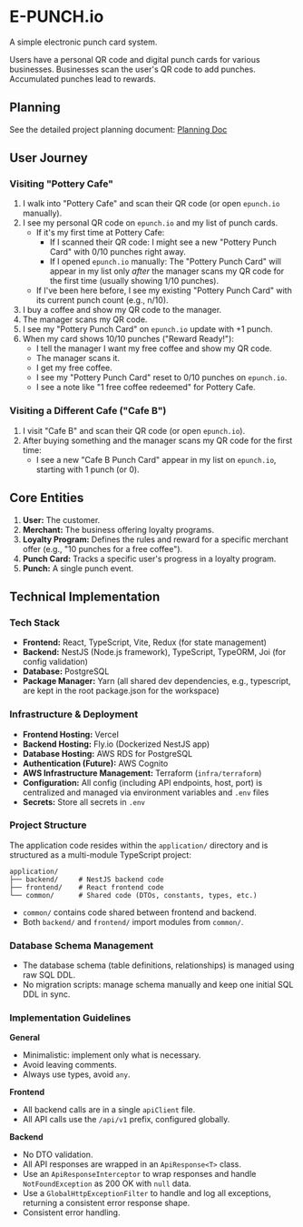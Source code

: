 # E-PUNCH.io

A simple electronic punch card system.

Users have a personal QR code and digital punch cards for various businesses. Businesses scan the user's QR code to add punches. Accumulated punches lead to rewards.

## Planning

See the detailed project planning document: [Planning Doc](https://docs.google.com/document/d/1aP9CDDbN2PSN6AypOyp7pGCODV2ZQdApm9iQcMuSTGI/edit?tab=t.0#heading=h.bmch098gxbif)

## User Journey

### Visiting "Pottery Cafe"

1.  I walk into "Pottery Cafe" and scan their QR code (or open `epunch.io` manually).
2.  I see my personal QR code on `epunch.io` and my list of punch cards.
    *   If it's my first time at Pottery Cafe:
        *   If I scanned their QR code: I might see a new "Pottery Punch Card" with 0/10 punches right away.
        *   If I opened `epunch.io` manually: The "Pottery Punch Card" will appear in my list only *after* the manager scans my QR code for the first time (usually showing 1/10 punches).
    *   If I've been here before, I see my existing "Pottery Punch Card" with its current punch count (e.g., n/10).
3.  I buy a coffee and show my QR code to the manager.
4.  The manager scans my QR code.
5.  I see my "Pottery Punch Card" on `epunch.io` update with +1 punch.
6.  When my card shows 10/10 punches ("Reward Ready!"):
    *   I tell the manager I want my free coffee and show my QR code.
    *   The manager scans it.
    *   I get my free coffee.
    *   I see my "Pottery Punch Card" reset to 0/10 punches on `epunch.io`.
    *   I see a note like "1 free coffee redeemed" for Pottery Cafe.

### Visiting a Different Cafe ("Cafe B")

1.  I visit "Cafe B" and scan their QR code (or open `epunch.io`).
2.  After buying something and the manager scans my QR code for the first time:
    *   I see a new "Cafe B Punch Card" appear in my list on `epunch.io`, starting with 1 punch (or 0).

## Core Entities

1.  **User:** The customer.
2.  **Merchant:** The business offering loyalty programs.
3.  **Loyalty Program:** Defines the rules and reward for a specific merchant offer (e.g., "10 punches for a free coffee").
4.  **Punch Card:** Tracks a specific user's progress in a loyalty program.
5.  **Punch:** A single punch event.

## Technical Implementation

### Tech Stack
* **Frontend:** React, TypeScript, Vite, Redux (for state management)
* **Backend:** NestJS (Node.js framework), TypeScript, TypeORM, Joi (for config validation)
* **Database:** PostgreSQL
* **Package Manager:** Yarn (all shared dev dependencies, e.g., typescript, are kept in the root package.json for the workspace)

### Infrastructure & Deployment
* **Frontend Hosting:** Vercel
* **Backend Hosting:** Fly.io (Dockerized NestJS app)
* **Database Hosting:** AWS RDS for PostgreSQL
* **Authentication (Future):** AWS Cognito
* **AWS Infrastructure Management:** Terraform (`infra/terraform`)
* **Configuration:** All config (including API endpoints, host, port) is centralized and managed via environment variables and `.env` files
* **Secrets:** Store all secrets in `.env`

### Project Structure

The application code resides within the `application/` directory and is structured as a multi-module TypeScript project:

```
application/
├── backend/     # NestJS backend code
├── frontend/    # React frontend code
└── common/      # Shared code (DTOs, constants, types, etc.)
```
* `common/` contains code shared between frontend and backend.
* Both `backend/` and `frontend/` import modules from `common/`.

### Database Schema Management
* The database schema (table definitions, relationships) is managed using raw SQL DDL.
* No migration scripts: manage schema manually and keep one initial SQL DDL in sync.

### Implementation Guidelines

**General**
- Minimalistic: implement only what is necessary.
- Avoid leaving comments.
- Always use types, avoid `any`.

**Frontend**
- All backend calls are in a single `apiClient` file.
- All API calls use the `/api/v1` prefix, configured globally.

**Backend**
- No DTO validation.
- All API responses are wrapped in an `ApiResponse<T>` class.
- Use an `ApiResponseInterceptor` to wrap responses and handle `NotFoundException` as 200 OK with `null` data.
- Use a `GlobalHttpExceptionFilter` to handle and log all exceptions, returning a consistent error response shape.
- Consistent error handling.
